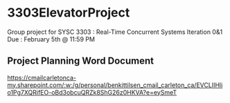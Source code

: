 # 3303ElevatorProject
Group project for SYSC 3303 : Real-Time Concurrent Systems
Iteration 0&1 Due : February 5th @ 11:59 PM


## Project Planning Word Document
https://cmailcarletonca-my.sharepoint.com/:w:/g/personal/benkittilsen_cmail_carleton_ca/EVCLIIHlio1Pg7XQRifEO-oBd3obcuQRZk8ShG26z0HKVA?e=eySmeT